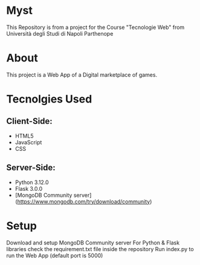 # Myst
This Repository is from a project for the Course "Tecnologie Web" from Università degli Studi di Napoli Parthenope

# About
This project is a Web App of a Digital marketplace of games.

# Tecnolgies Used
## Client-Side:
- HTML5
- JavaScript
- CSS
## Server-Side:
- Python 3.12.0
- Flask 3.0.0
- [MongoDB Community server] (https://www.mongodb.com/try/download/community)
  

# Setup
Download and setup MongoDB Community server
For Python & Flask libraries check the requirement.txt file inside the repository
Run index.py to run the Web App (default port is 5000) 
